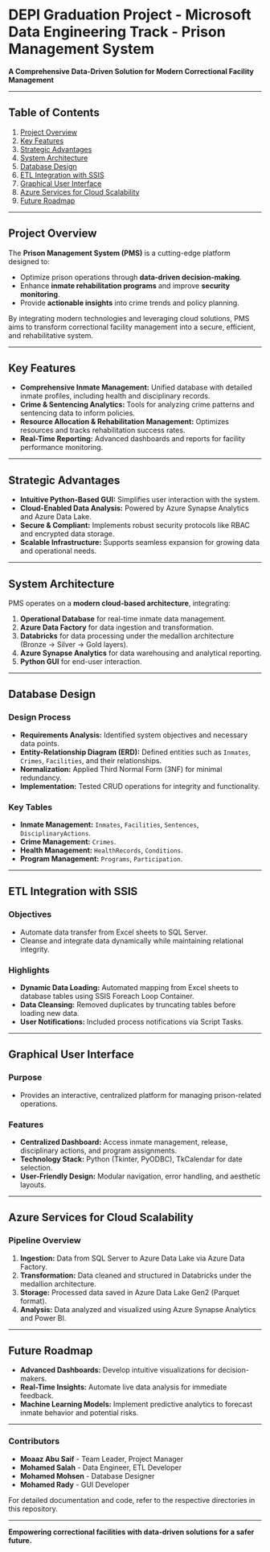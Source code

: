 # DEPI Graduation Project - Microsoft Data Engineering Track - Prison Management System

**A Comprehensive Data-Driven Solution for Modern Correctional Facility Management**

---

## Table of Contents  
1. [Project Overview](#project-overview)  
2. [Key Features](#key-features)  
3. [Strategic Advantages](#strategic-advantages)  
4. [System Architecture](#system-architecture)  
5. [Database Design](#database-design)  
6. [ETL Integration with SSIS](#etl-integration-with-ssis)  
7. [Graphical User Interface](#graphical-user-interface)  
8. [Azure Services for Cloud Scalability](#azure-services-for-cloud-scalability)  
9. [Future Roadmap](#future-roadmap)  

---

## Project Overview  
The **Prison Management System (PMS)** is a cutting-edge platform designed to:  
- Optimize prison operations through **data-driven decision-making**.  
- Enhance **inmate rehabilitation programs** and improve **security monitoring**.  
- Provide **actionable insights** into crime trends and policy planning.  

By integrating modern technologies and leveraging cloud solutions, PMS aims to transform correctional facility management into a secure, efficient, and rehabilitative system.  

---

## Key Features  
- **Comprehensive Inmate Management:** Unified database with detailed inmate profiles, including health and disciplinary records.  
- **Crime & Sentencing Analytics:** Tools for analyzing crime patterns and sentencing data to inform policies.  
- **Resource Allocation & Rehabilitation Management:** Optimizes resources and tracks rehabilitation success rates.  
- **Real-Time Reporting:** Advanced dashboards and reports for facility performance monitoring.  

---

## Strategic Advantages  
- **Intuitive Python-Based GUI:** Simplifies user interaction with the system.  
- **Cloud-Enabled Data Analysis:** Powered by Azure Synapse Analytics and Azure Data Lake.  
- **Secure & Compliant:** Implements robust security protocols like RBAC and encrypted data storage.  
- **Scalable Infrastructure:** Supports seamless expansion for growing data and operational needs.  

---

## System Architecture  
PMS operates on a **modern cloud-based architecture**, integrating:  
1. **Operational Database** for real-time inmate data management.  
2. **Azure Data Factory** for data ingestion and transformation.  
3. **Databricks** for data processing under the medallion architecture (Bronze → Silver → Gold layers).  
4. **Azure Synapse Analytics** for data warehousing and analytical reporting.  
5. **Python GUI** for end-user interaction.  

---

## Database Design  
### Design Process  
- **Requirements Analysis:** Identified system objectives and necessary data points.  
- **Entity-Relationship Diagram (ERD):** Defined entities such as `Inmates`, `Crimes`, `Facilities`, and their relationships.  
- **Normalization:** Applied Third Normal Form (3NF) for minimal redundancy.  
- **Implementation:** Tested CRUD operations for integrity and functionality.  

### Key Tables  
- **Inmate Management:** `Inmates`, `Facilities`, `Sentences`, `DisciplinaryActions`.  
- **Crime Management:** `Crimes`.  
- **Health Management:** `HealthRecords`, `Conditions`.  
- **Program Management:** `Programs`, `Participation`.  

---

## ETL Integration with SSIS  
### Objectives  
- Automate data transfer from Excel sheets to SQL Server.  
- Cleanse and integrate data dynamically while maintaining relational integrity.  

### Highlights  
- **Dynamic Data Loading:** Automated mapping from Excel sheets to database tables using SSIS Foreach Loop Container.  
- **Data Cleansing:** Removed duplicates by truncating tables before loading new data.  
- **User Notifications:** Included process notifications via Script Tasks.  

---

## Graphical User Interface  
### Purpose  
- Provides an interactive, centralized platform for managing prison-related operations.  

### Features  
- **Centralized Dashboard:** Access inmate management, release, disciplinary actions, and program assignments.  
- **Technology Stack:** Python (Tkinter, PyODBC), TkCalendar for date selection.  
- **User-Friendly Design:** Modular navigation, error handling, and aesthetic layouts.  

---

## Azure Services for Cloud Scalability  
### Pipeline Overview  
1. **Ingestion:** Data from SQL Server to Azure Data Lake via Azure Data Factory.  
2. **Transformation:** Data cleaned and structured in Databricks under the medallion architecture.  
3. **Storage:** Processed data saved in Azure Data Lake Gen2 (Parquet format).  
4. **Analysis:** Data analyzed and visualized using Azure Synapse Analytics and Power BI.  

---

## Future Roadmap  
- **Advanced Dashboards:** Develop intuitive visualizations for decision-makers.  
- **Real-Time Insights:** Automate live data analysis for immediate feedback.  
- **Machine Learning Models:** Implement predictive analytics to forecast inmate behavior and potential risks.  

---

### Contributors  
- **Moaaz Abu Saif** - Team Leader, Project Manager  
- **Mohamed Salah** - Data Engineer, ETL Developer  
- **Mohamed Mohsen** - Database Designer  
- **Mohamed Rady** - GUI Developer  

For detailed documentation and code, refer to the respective directories in this repository.  

---  
**Empowering correctional facilities with data-driven solutions for a safer future.**  
